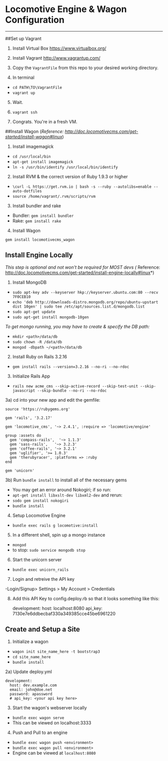 Locomotive Engine & Wagon Configuration
=================

--------------
##Set up Vagrant

1) Install Virtual Box <https://www.virtualbox.org/>

2) Install Vagrant <http://www.vagrantup.com/>

3) Copy the `VagrantFile` from this repo to your desired working directory.

4) In terminal
- `cd PATH\TO\VagrantFile`
- `vagrant up`

5) Wait.

6) `vagrant ssh`

7) Congrats. You're in a fresh VM.


##Install Wagon
(*Reference: http://doc.locomotivecms.com/get-started/install-wagon#linux*)

1) Install imagemagick
- `cd /usr/local/bin`
- `apt-get install imagemagick`
- `ln -s /usr/bin/identify /usr/local/bin/identify`

2) Install RVM &  the correct version of Ruby 1.9.3 or higher

- `\curl -L https://get.rvm.io | bash -s --ruby --autolibs=enable --auto-dotfiles`
- `source /home/vagrant/.rvm/scripts/rvm`

3) Install bundler and rake

- Bundler: `gem install bundler`
- Rake: `gem install rake`

4) Install Wagon

`gem install locomotivecms_wagon`

## Install Engine Locally
*This step is optional and not won't be required for MOST devs 
(* Reference: http://doc.locomotivecms.com/get-started/install-engine-locally#linux*)

1) Install MongoDB

- `sudo apt-key adv --keyserver hkp://keyserver.ubuntu.com:80 --recv 7F0CEB10`
- `echo 'deb http://downloads-distro.mongodb.org/repo/ubuntu-upstart dist 10gen' | sudo tee /etc/apt/sources.list.d/mongodb.list`
- `sudo apt-get update`
- `sudo apt-get install mongodb-10gen`

*To get mongo running, you may have to create & specify the DB path:*
- `mkdir <path>/data/db`
- `sudo chown -R /data/db`
- `mongod -dbpath ~/<path>/data/db`

2) Install Ruby on Rails 3.2.16
- `gem install rails --version=3.2.16 --no-ri --no-rdoc`

3) Initialize Rails App
- `rails new acme_cms --skip-active-record --skip-test-unit --skip-javascript --skip-bundle --no-ri --no-rdoc`

3a) cd into your new app and edit the gemfile:

    source 'https://rubygems.org'

    gem 'rails', '3.2.17'

    gem 'locomotive_cms', '~> 2.4.1', :require => 'locomotive/engine'

    group :assets do
      gem 'compass-rails',  '~> 1.1.3'
      gem 'sass-rails',   '~> 3.2.3'
      gem 'coffee-rails', '~> 3.2.1'
      gem 'uglifier', '>= 1.0.3'
      gem 'therubyracer', :platforms => :ruby
    end

    gem 'unicorn'


3b) Run `bundle install` to install all of the necessary gems
- You may get an error around Nokogiri; if so run:
- `apt-get install libxslt-dev libxml2-dev` and rerun:
- `sodo gem install nokogiri`
- `bundle install`

4) Setup Locomotive Engine
- `bundle exec rails g locomotive:install`

5) In a different shell, spin up a mongo instance
- `mongod`
- to stop: `sudo service mongodb stop`

6) Start the unicorn server
- `bundle exec unicorn_rails`

7) Login and retreive the API key

-Login/Signup> Settings > My Account > Credentials

8) Add this API Key to config.deploy.rb so that it looks something like this:

    development:
      host: localhost:8080
      api_key: 7130e7e6ddbecbaf330a349385cce45be6961220


## Create and Setup a Site
1) Initialize a wagon
- `wagon init site_name_here -t bootstrap3`
- `cd site_name_here`
- `bundle install`

2a) Update deploy.yml

    development:
      host: dev.example.com
      email: john@doe.net
      password: apassword
      # api_key: <your api key here>

3) Start the wagon's webserver locally
- `bundle exec wagon serve`
-  This can be viewed on localhost:3333

4) Push and Pull to an engine
- `bundle exec wagon push <environment>`
- `bundle exec wagon pull <environment>`
- Engine can be viewed at `localhost:8080`

